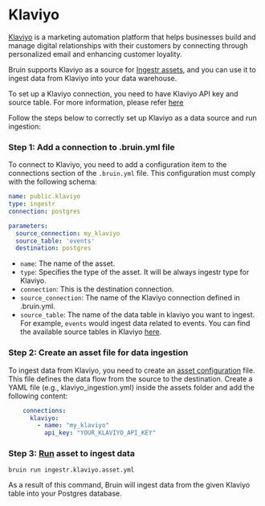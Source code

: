 # Klaviyo
[Klaviyo](https://www.Klaviyo.com/) is a marketing automation platform that helps businesses build and manage digital relationships with their customers by connecting through personalized email and enhancing customer loyality.

Bruin supports Klaviyo as a source for [Ingestr assets](/assets/ingestr), and you can use it to ingest data from Klaviyo into your data warehouse.

To set up a Klaviyo connection, you need to have Klaviyo API key and source table. For more information, please refer [here](https://bruin-data.github.io/ingestr/supported-sources/klaviyo.html)

Follow the steps below to correctly set up Klaviyo as a data source and run ingestion:

### Step 1: Add a connection to .bruin.yml file

To connect to Klaviyo, you need to add a configuration item to the connections section of the `.bruin.yml` file. This configuration must comply with the following schema:

```yaml
name: public.klaviyo
type: ingestr
connection: postgres

parameters:
  source_connection: my_klaviyo
  source_table: 'events'
  destination: postgres
```

- `name`: The name of the asset.
- `type`: Specifies the type of the asset. It will be always ingestr type for Klaviyo.
- `connection`: This is the destination connection. 
- `source_connection`: The name of the Klaviyo connection defined in .bruin.yml.
- `source_table`: The name of the data table in klaviyo you want to ingest. For example, `events` would ingest data related to events. You can find the available source tables in Klaviyo [here](https://bruin-data.github.io/ingestr/supported-sources/klaviyo.html#available-tables).

### Step 2: Create an asset file for data ingestion

To ingest data from Klaviyo, you need to create an [asset configuration](/assets/ingestr#asset-structure) file. This file defines the data flow from the source to the destination. Create a YAML file (e.g., klaviyo_ingestion.yml) inside the assets folder and add the following content:

```yaml
    connections:
      klaviyo:
        - name: "my_klaviyo"
          api_key: "YOUR_KLAVIYO_API_KEY"
```
### Step 3: [Run](/commands/run) asset to ingest data
```
bruin run ingestr.klaviyo.asset.yml
```
As a result of this command, Bruin will ingest data from the given Klaviyo table into your Postgres database.